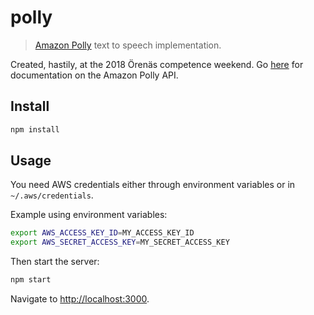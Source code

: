 # polly

> [Amazon Polly](https://aws.amazon.com/polly/) text to speech implementation.

Created, hastily, at the 2018 Örenäs competence weekend. Go [here](https://docs.aws.amazon.com/AWSJavaScriptSDK/latest/AWS/Polly.html) for documentation on the Amazon Polly API.

## Install

```sh
npm install
```

## Usage

You need AWS credentials either through environment variables or in `~/.aws/credentials`.

Example using environment variables:

```sh
export AWS_ACCESS_KEY_ID=MY_ACCESS_KEY_ID
export AWS_SECRET_ACCESS_KEY=MY_SECRET_ACCESS_KEY
```

Then start the server:

```sh
npm start
```

Navigate to [http://localhost:3000](http://localhost:3000).
